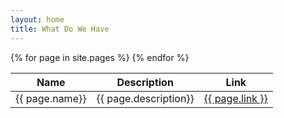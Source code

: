 ```yaml
---
layout: home
title: What Do We Have
---
```


<table class="tg">
<thead>
  <tr>
    <th class="tg-lhfm">Name</th>
    <th class="tg-lhfm">Description</th>
    <th class="tg-lhfm">Link</th>
  </tr>
</thead>
<tbody>
  <tr>
      {% for page in site.pages %}
            <tr>
                <td class="tg-0lax">
                        {{ page.name}}
                </td>
                <td class="tg-0lax">
                   {{ page.description}}
                </td>
                <td class="tg-0lax">
                    <a href="{{ post.link}}">
                        {{ page.link }}
                    </a>
                </td>
              </tr>
    {% endfor %}
  </tr>
</tbody>
</table>

